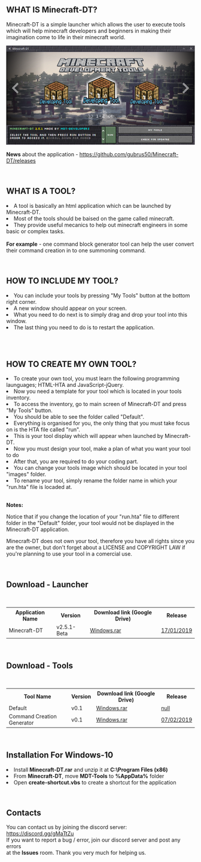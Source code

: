 <h2>WHAT IS Minecraft-DT?</h2><p>
Minecraft-DT is a simple launcher which allows the user to execute
tools which will help minecraft developers and beginners in making
their imagination come to life in their minecraft world.</p>

<img src="https://github.com/gubrus50/Minecraft-Development-Tools/blob/master/app/images/Minecraft-DT.png"/>
<p><b>News</b> about the application - <a href="https://github.com/gubrus50/Minecraft-DT/releases" target="_blank">https://github.com/gubrus50/Minecraft-DT/releases</a></p>

<br /><h2>WHAT IS A TOOL?</h2>
<li>A tool is basically an html application which can be launched by Minecraft-DT.</li>
<li>Most of the tools should be baised on the game called minecraft.</li>
<li>They provide useful mecanics to help out minecraft engineers in some basic or complex tasks.</li>
<br/><b>For example</b> - one command block generator tool can help the user convert their command creation in to one summoning command.<br />

<br /><h2>HOW TO INCLUDE MY TOOL?</h2>
<li>You can include your tools by pressing "My Tools" button at the bottom right corner.</li>
<li>A new window should appear on your screen.</li>
<li>What you need to do next is to simply drag and drop your tool into this window.</li>
<li>The last thing you need to do is to restart the application.</li><br />


<br /><h2>HOW TO CREATE MY OWN TOOL?</h2>
<li>To create your own tool, you must learn the following programming launguages; HTML-HTA and JavaScript-jQuery.</li>
<li>Now you need a template for your tool which is located in your tools inventory.</li>
<li>To access the inventory, go to main screen of Minecraft-DT and press "My Tools" button.</li>
<li>You should be able to see the folder called "Default".</li>
<li>Everything is organised for you, the only thing that you must take focus on is the HTA file called "run".</li>
<li>This is your tool display which will appear when launched by Minecraft-DT.</li>
<li>Now you must design your tool, make a plan of what you want your tool to do</li>
<li>After that, you are required to do your coding part.</li>
<li>You can change your tools image which should be located in your tool "images" folder.</li>
<li>To rename your tool, simply rename the folder name in which your "run.hta" file is locaded at.</li>

<br /><b>Notes:</b><p>
Notice that if you change the location of your "run.hta" file to different folder in the "Default" folder, your tool would not be displayed in the Minecraft-DT application.</p>

<p>Minecraft-DT does not own your tool, therefore you have all rights since you are the owner, but don't forget
about a LICENSE and COPYRIGHT LAW if you're planning to use your tool in a comercial use.</p><br />

<h2>Download - Launcher</h2><br />
<table>
  <tr>
    <th>Application Name</th>
    <th>Version</th>
    <th>Download link (Google Drive)</th>
    <th>Release</th>
  </tr>
  <tr>
    <td>Minecraft-DT</td>
    <td>v2.5.1-Beta</td>
    <td>
      <a href="https://drive.google.com/open?id=1azVo6izrRS_18ZeFVsqOQuIwLL0hKL1Y" target="_blank">Windows.rar</a>
    </td>
    <td>
      <a href="https://github.com/gubrus50/Minecraft-DT/releases/tag/v2.5-Beta" target="_blank">17/01/2019</a>
    </td>
  </tr>
</table>
<br />

<h2>Download - Tools</h2><br />
<table>
  <tr>
    <th>Tool Name</th>
    <th>Version</th>
    <th>Download link (Google Drive)</th>
    <th>Release</th>
  </tr>
  <tr>
    <td>Default</td>
    <td>v0.1</td>
    <td>
      <a href="https://drive.google.com/open?id=1EsclPOV8StDBFTydVyoqkY8zVoLuIwKv">Windows.rar</a>
    </td>
    <td><a href="#" target="_blank">null</a></td>
  </tr>
  <tr>
    <td>Command Creation Generator</td>
    <td>v0.1</td>
    <td>
      <a href="https://drive.google.com/open?id=1sXqwemYX0OIhKoYrOsbHEir-pLzFU_e2" target="_blank">Windows.rar</a>
    </td>
    <td><a href="https://github.com/gubrus50/Minecraft-DT/releases/tag/CCG-v0.1" target="_blank">07/02/2019</a></td>
  </tr>
</table><br />

<h2>Installation For Windows-10</h2>
<li>Install<b> Minecraft-DT.rar</b> and unzip it at <b>C:\Program Files (x86)</b></li>
<li>From <b>Minecraft-DT</b>, move <b>MDT-Tools</b> to <b>%AppData%</b> folder</li>
<li>Open <b>create-shortcut.vbs</b> to create a shortcut for the application</li>

<br /><h2>Contacts</h2>
You can contact us by joining the discord server: https://discord.gg/gMaTtZu<br />
If you want to report a bug / error, join our discord server and post any errors<br />
at the <b>Issues</b> room. Thank you very much for helping us.<br />
